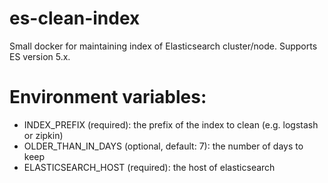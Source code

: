 # es-clean-index
Small docker for maintaining index of Elasticsearch cluster/node.
Supports ES version 5.x.

# Environment variables:
- INDEX_PREFIX (required): the prefix of the index to clean (e.g. logstash or zipkin)
- OLDER_THAN_IN_DAYS (optional, default: 7): the number of days to keep
- ELASTICSEARCH_HOST (required): the host of elasticsearch
